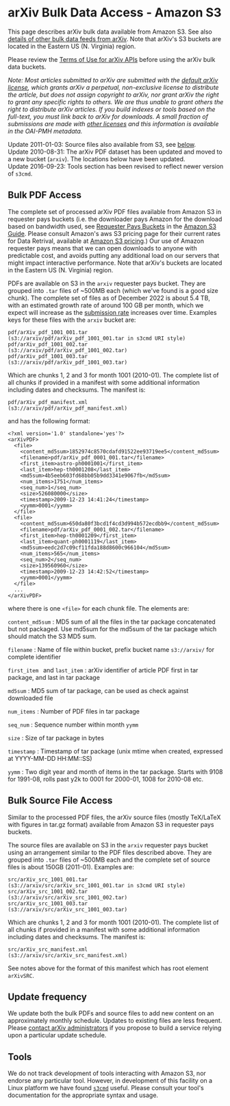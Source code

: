 arXiv Bulk Data Access - Amazon S3
==================================

This page describes arXiv bulk data available from Amazon S3. See also
[details of other bulk data feeds from arXiv](bulk_data.md). Note that
arXiv's S3 buckets are located in the Eastern US (N. Virginia) region.

Please review the [Terms of Use for arXiv APIs](api/tou.md) before using the
arXiv bulk data buckets.

*Note: Most articles submitted to arXiv are submitted with the [default
arXiv
license](http://arxiv.org/licenses/nonexclusive-distrib/1.0/license.html),
which grants arXiv a perpetual, non-exclusive license to distribute the
article, but does not assign copyright to arXiv, nor grant arXiv the
right to grant any specific rights to others. We are thus unable to
grant others the right to distribute arXiv articles. If you build
indexes or tools based on the full-text, you must link back to arXiv for
downloads. A small fraction of submissions are made with [other
licenses](license/index.md) and this information is available in the
OAI-PMH metadata.*

Update 2011-01-03: Source files also available from S3, see
[below](#src).  
Update 2010-08-31: The arXiv PDF dataset has been updated and moved to a
new bucket (`arxiv`). The locations below have been updated.  
Update 2016-09-23: Tools section has been revised to reflect newer
version of `s3cmd`.

Bulk PDF Access
---------------

The complete set of processed arXiv PDF files available from Amazon S3
in requester pays buckets (i.e. the downloader pays Amazon for the
download based on bandwidth used, see [Requester Pays
Buckets](http://docs.amazonwebservices.com/AmazonS3/latest/dev/RequesterPaysBuckets.html)
in the [Amazon S3
Guide](http://docs.amazonwebservices.com/AmazonS3/latest/dev/). Please
consult Amazon's aws S3 pricing page for their current rates for Data
Retrival, available at [Amazon S3
pricing](https://aws.amazon.com/s3/pricing/).) Our use of Amazon
requester pays means that we can open downloads to anyone with
predictable cost, and avoids putting any additional load on our servers
that might impact interactive performance. Note that arXiv's buckets are
located in the Eastern US (N. Virginia) region.

PDFs are available on S3 in the `arxiv` requester pays bucket. They are
grouped into `.tar` files of \~500MB each (which we've found is a good
size chunk). The complete set of files as of December 2022 is about 5.4 TB,
with an estimated growth rate of around 100 GB per month, which we expect
will increase as the [submission rate](https://arxiv.org/stats/monthly_submissions) increases 
over time.
Examples keys for these files with the `arxiv` bucket are:

    pdf/arXiv_pdf_1001_001.tar         (s3://arxiv/pdf/arXiv_pdf_1001_001.tar in s3cmd URI style)
    pdf/arXiv_pdf_1001_002.tar         (s3://arxiv/pdf/arXiv_pdf_1001_002.tar)
    pdf/arXiv_pdf_1001_003.tar         (s3://arxiv/pdf/arXiv_pdf_1001_003.tar)

Which are chunks 1, 2 and 3 for month 1001 (2010-01). The complete list
of all chunks if provided in a manifest with some additional information
including dates and checksums. The manifest is:

    pdf/arXiv_pdf_manifest.xml         (s3://arxiv/pdf/arXiv_pdf_manifest.xml)

and has the following format:

    <?xml version='1.0' standalone='yes'?>
    <arXivPDF>
      <file>
        <content_md5sum>1852974c8570cdafd91522ee93719ee5</content_md5sum>
        <filename>pdf/arXiv_pdf_0001_001.tar</filename>
        <first_item>astro-ph0001001</first_item>
        <last_item>hep-th0001208</last_item>
        <md5sum>4b5eeb603fd68bb05b9dd3341e9067fb</md5sum>
        <num_items>1751</num_items>
        <seq_num>1</seq_num>
        <size>526080000</size>
        <timestamp>2009-12-23 14:41:24</timestamp>
        <yymm>0001</yymm>
      </file>
      <file>
        <content_md5sum>650da80f3bcd1f4cd3d994b572ecdbb9</content_md5sum>
        <filename>pdf/arXiv_pdf_0001_002.tar</filename>
        <first_item>hep-th0001209</first_item>
        <last_item>quant-ph0001119</last_item>
        <md5sum>eedc2d7c09cf11fda188d8600c966104</md5sum>
        <num_items>565</num_items>
        <seq_num>2</seq_num>
        <size>139560960</size>
        <timestamp>2009-12-23 14:42:52</timestamp>
        <yymm>0001</yymm>
      </file>
      ...
    </arXivPDF>

where there is one `<file>` for each chunk file. The elements are:

`content_md5sum`
:   MD5 sum of all the files in the tar package concatenated but not
    packaged. Use md5sum for the md5sum of the tar package which should
    match the S3 MD5 sum.

`filename`
:   Name of file within bucket, prefix bucket name `s3://arxiv/` for
    complete identifier

`first_item ` and `last_item`
:   arXiv identifier of article PDF first in tar package, and last in
    tar package

`md5sum`
:   MD5 sum of tar package, can be used as check against downloaded file

`num_items`
:   Number of PDF files in tar package

`seq_num`
:   Sequence number within month `yymm`

`size`
:   Size of tar package in bytes

`timestamp`
:   Timestamp of tar package (unix mtime when created, expressed at
    YYYY-MM-DD HH:MM::SS)

`yymm`
:   Two digit year and month of items in the tar package. Starts with
    9108 for 1991-08, rolls past y2k to 0001 for 2000-01, 1008 for
    2010-08 etc.

<span id="src">Bulk Source File Access</span>
---------------------------------------------

Similar to the processed PDF files, the arXiv source files (mostly
TeX/LaTeX with figures in tar.gz format) available from Amazon S3 in
requester pays buckets.

The source files are available on S3 in the `arxiv` requester pays
bucket using an arrangement similar to the PDF files described above.
They are grouped into `.tar` files of \~500MB each and the complete set
of source files is about 150GB (2011-01). Examples are:

    src/arXiv_src_1001_001.tar         (s3://arxiv/src/arXiv_src_1001_001.tar in s3cmd URI style)
    src/arXiv_src_1001_002.tar         (s3://arxiv/src/arXiv_src_1001_002.tar)
    src/arXiv_src_1001_003.tar         (s3://arxiv/src/arXiv_src_1001_003.tar)

Which are chunks 1, 2 and 3 for month 1001 (2010-01). The complete list
of all chunks if provided in a manifest with some additional information
including dates and checksums. The manifest is:

    src/arXiv_src_manifest.xml         (s3://arxiv/src/arXiv_src_manifest.xml)

See notes above for the format of this manifest which has root element
`arXivSRC`.

Update frequency
----------------

We update both the bulk PDFs and source files to add new content on an
approximately monthly schedule. Updates to existing files are less
frequent. Please [contact arXiv administrators](contact.md) if you
propose to build a service relying upon a particular update schedule.

Tools<span id="tools"></span>
-----------------------------

We do not track development of tools interacting with Amazon S3, nor
endorse any particular tool. However, in development of this facility on
a Linux platform we have found [`s3cmd`](http://s3tools.org/s3cmd)
useful. Please consult your tool's documentation for the appropriate syntax
and usage.
